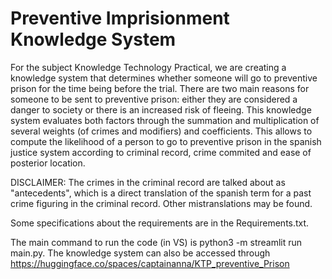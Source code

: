 # Preventive Imprisionment Knowledge System
For the subject Knowledge Technology Practical, we are creating a knowledge system that determines whether someone will go to preventive prison for the time being before the trial. 
There are two main reasons for someone to be sent to preventive prison: either they are considered a danger to society or there is an increased risk of fleeing. 
This knowledge system evaluates both factors through the summation and multiplication of several weights (of crimes and modifiers) and coefficients. 
This allows to compute the likelihood of a person to go to preventive prison in the spanish justice system according to criminal record, crime commited and ease of posterior location.

DISCLAIMER: The crimes in the criminal record are talked about as "antecedents", which is a direct translation of the spanish term for a past crime figuring in the criminal record. Other mistranslations may be found.

Some specifications about the requirements are in the Requirements.txt. 

The main command to run the code (in VS) is python3 -m streamlit run main.py.
The knowledge system can also be accessed through https://huggingface.co/spaces/captainanna/KTP_preventive_Prison

